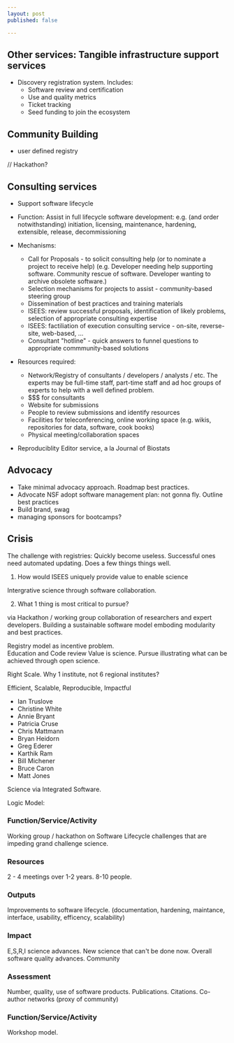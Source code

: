 ```yaml
---
layout: post
published: false

---
```



Other services: Tangible infrastructure support services  
--------------------------------------------------------
- Discovery registration system. Includes:
  - Software review and certification
  - Use and quality metrics
  - Ticket tracking
  - Seed funding to join the ecosystem

Community Building
------------------

- user defined registry

// Hackathon?

Consulting services 
------------------

- Support software lifecycle 


- Function: Assist in full lifecycle software development: e.g. (and order notwithstanding) initiation, licensing, maintenance, hardening, extensible,  release, decommissioning
- Mechanisms:
  - Call for Proposals - to solicit consulting help (or to nominate a project to receive help)
  (e.g. Developer needing help supporting software.  Community rescue of software. Developer wanting to archive obsolete software.)
  - Selection mechanisms for projects to assist - community-based steering group
  - Dissemination of best practices and training materials
  - ISEES: review successful proposals, identification of likely problems, selection of appropriate consulting expertise
  - ISEES: factiliation of execution consulting service - on-site, reverse-site, web-based, ...
  - Consultant "hotline" - quick answers to funnel questions to appropriate commmunity-based solutions
  
- Resources required:
  - Network/Registry of consultants / developers / analysts / etc.  The experts may be full-time staff, part-time staff and ad hoc groups of experts to help with a well defined problem.
  - $$$ for consultants
  - Website for submissions
  - People to review submissions and identify resources
  - Facilities for teleconferencing, online working space (e.g. wikis, repositories for data, software, cook books)
  - Physical meeting/collaboration spaces



- Reproduciblity Editor service, a la Journal of Biostats



Advocacy
--------

- Take minimal advocacy approach.  Roadmap best practices.
- Advocate NSF adopt software management plan: not gonna fly.  Outline best practices
- Build brand, swag
- managing sponsors for bootcamps?  


Crisis
------


The challenge with registries: Quickly become useless.  Successful ones need automated updating.  Does a few things things well.  


1) How would ISEES uniquely provide value to enable science

Intergrative science through software collaboration.  

2) What 1 thing is most critical to pursue?  

via Hackathon / working group collaboration of researchers and expert developers.
Building a sustainable software model emboding modularity and best practices.  


Registry model as incentive problem.  
Education and Code review
Value is science. Pursue illustrating what can be achieved through open science.  


Right Scale. Why 1 institute, not 6 regional institutes?  

Efficient, Scalable, Reproducible, Impactful

- Ian Truslove
- Christine White
- Annie Bryant
- Patricia Cruse
- Chris Mattmann
- Bryan Heidorn
- Greg Ederer
- Karthik Ram
- Bill Michener
- Bruce Caron
- Matt Jones


Science via Integrated Software.  

Logic Model:

### Function/Service/Activity
Working group / hackathon on Software Lifecycle challenges that are impeding grand challenge science.  

### Resources

2 - 4 meetings over 1-2 years.  8-10 people.  

### Outputs 

Improvements to software lifecycle.  (documentation, hardening, maintance, interface, usability, efficency, scalability)

### Impact

E,S,R,I science advances.  New science that can't be done now.  Overall software quality advances.  Community  

### Assessment

Number, quality, use of software products.  Publications. Citations. Co-author networks (proxy of community)




### Function/Service/Activity

Workshop model.




